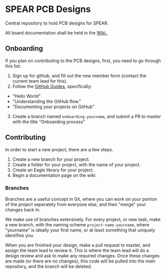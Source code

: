 # SPEAR PCB Designs #

Central repository to hold PCB designs for SPEAR.

All board documentation shall be held in the [Wiki.](https://github.com/UofA-SPEAR/pcb_designs/wiki/).

## Onboarding

If you plan on contributing to the PCB designs, first, you need to go through this list:

1. Sign up for github, and fill out the new member form (contact the current team lead for this).
2. Follow the [GitHub Guides](https://guides.github.com/), specifically:
  - "Hello World"
  - "Understanding the GitHub flow."
  - "Documenting your projects on GitHub"
3. Create a branch named `onboarding-yourname`, and submit a PR to master with the
    title "Onboarding process"

## Contributing

In order to start a new project, there are a few steps.

1. Create a new branch for your project.
2. Create a folder for your project, with the name of your project.
3. Create an Eagle library for your project.
4. Begin a documentation page on the wiki.

### Branches

Branches are a useful concept in Git, where you can work on your portion
of the project seperately from everyone else, and then "merge" your changes back in.

We make use of branches extensively. For every project, or new task, make a new branch, with
the naming scheme `project-name-yourname`, where "yourname" is ideally your first name, or at least
something that uniquely identifies you.

When you are finished your design, make a pull request to master, and assign the team
lead to review it. This is where the team lead will do a design review and ask to make
any required changes. Once these changes are made (or there are no changes), this code will be pulled into
the main repository, and the branch will be deleted.
